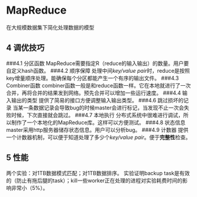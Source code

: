 # MapReduce
在大规模数据集下简化处理数据的模型

## 4 调优技巧
###4.1 分区函数
MapReduce需要指定R（reduce的输入输出）的数量。用户要自定义hash函数。
###4.2 顺序保障
处理中间*key/value pair*时，reduce是按照key增量顺序处理。能确保每个分区都能产生一个有序的输出文件。
###4.3 Combiner函数
combiner函数一般是和reduce函数一样。它在本地就进行了一次合并，再将合并的结果发到网络。预先合并可以增加一些运行速度。
###4.4 输入输出的类型
提供了简易的接口方便调整输入输出类型。
###4.6 跳过损坏的记录
当某一条数据记录会导致bug的时候master会进行标记，当发现不止一次会失败时候，下次直接就会跳过。
###4.7 本地执行
分布式系统中很难进行调试，所以制作了一个本地化的MapReduce库。这样可以方便测试。
###4.8 状态信息
master采用http服务器储存状态信息。用户可以分析bug。
###4.9 计数器
提供一个计数器机制，可以便于知道处理了多少个*key/value pair*。便于**完整性**检查。
## 5 性能
两个实验：对1TB数据模式匹配；对1TB数据排序。
实验证明backup task是有效的（防止有拖后腿的task）；kill一些worker正在处理的进程对实验耗费时间的影响非常小（5%）。